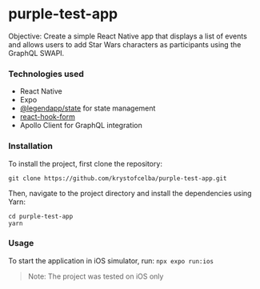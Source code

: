 # purple-test-app

Objective: Create a simple React Native app that displays a list of events and allows users to add Star Wars characters as participants using the GraphQL SWAPI.

### Technologies used
- React Native
- Expo
- [@legendapp/state](https://github.com/LegendApp/legend-state) for state management
- [react-hook-form](https://github.com/react-hook-form/react-hook-form)
- Apollo Client for GraphQL integration

### Installation
To install the project, first clone the repository:

`git clone https://github.com/krystofcelba/purple-test-app.git`

Then, navigate to the project directory and install the dependencies using Yarn:
```
cd purple-test-app
yarn
```

### Usage
To start the application in iOS simulator, run:
`npx expo run:ios`

> Note: The project was tested on iOS only
